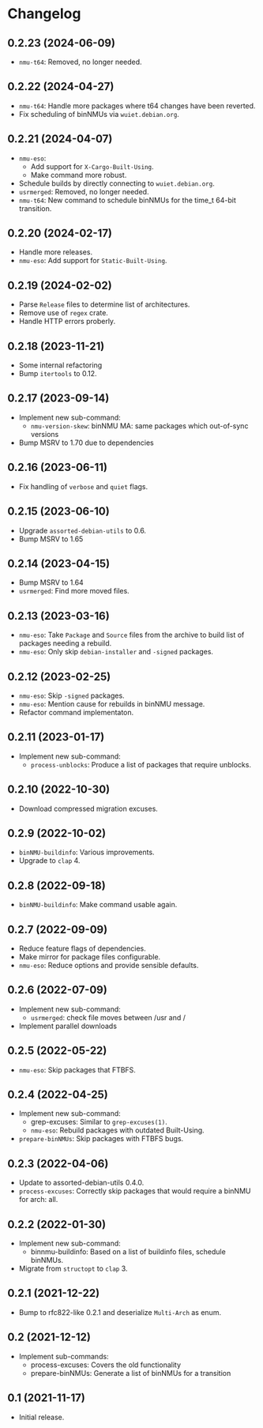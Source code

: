 # Changelog

## 0.2.23 (2024-06-09)

* `nmu-t64`: Removed, no longer needed.

## 0.2.22 (2024-04-27)

* `nmu-t64`: Handle more packages where t64 changes have been reverted.
* Fix scheduling of binNMUs via `wuiet.debian.org`.

## 0.2.21 (2024-04-07)

* `nmu-eso`:
  - Add support for `X-Cargo-Built-Using`.
  - Make command more robust.
* Schedule builds by directly connecting to `wuiet.debian.org`.
* `usrmerged`: Removed, no longer needed.
* `nmu-t64`: New command to schedule binNMUs for the time_t 64-bit transition.

## 0.2.20 (2024-02-17)

* Handle more releases.
* `nmu-eso`: Add support for `Static-Built-Using`.

## 0.2.19 (2024-02-02)

* Parse `Release` files to determine list of architectures.
* Remove use of `regex` crate.
* Handle HTTP errors proberly.

## 0.2.18 (2023-11-21)

* Some internal refactoring
* Bump `itertools` to 0.12.

## 0.2.17 (2023-09-14)

* Implement new sub-command:
  * `nmu-version-skew`: binNMU MA: same packages which out-of-sync versions
* Bump MSRV to 1.70 due to dependencies

## 0.2.16 (2023-06-11)

* Fix handling of `verbose` and `quiet` flags.

## 0.2.15 (2023-06-10)

* Upgrade `assorted-debian-utils` to 0.6.
* Bump MSRV to 1.65

## 0.2.14 (2023-04-15)

* Bump MSRV to 1.64
* `usrmerged`: Find more moved files.

## 0.2.13 (2023-03-16)

* `nmu-eso`: Take `Package` and `Source` files from the archive to build list of packages needing a rebuild.
* `nmu-eso`: Only skip `debian-installer` and `-signed` packages.

## 0.2.12 (2023-02-25)

* `nmu-eso`: Skip `-signed` packages.
* `nmu-eso`: Mention cause for rebuilds in binNMU message.
* Refactor command implementaton.

## 0.2.11 (2023-01-17)

* Implement new sub-command:
  * `process-unblocks`: Produce a list of packages that require unblocks.

## 0.2.10 (2022-10-30)

* Download compressed migration excuses.

## 0.2.9 (2022-10-02)

* `binNMU-buildinfo`: Various improvements.
* Upgrade to `clap` 4.

## 0.2.8 (2022-09-18)

* `binNMU-buildinfo`: Make command usable again.

## 0.2.7 (2022-09-09)

* Reduce feature flags of dependencies.
* Make mirror for package files configurable.
* `nmu-eso`: Reduce options and provide sensible defaults.

## 0.2.6 (2022-07-09)

* Implement new sub-command:
  * `usrmerged`: check file moves between /usr and /
* Implement parallel downloads

## 0.2.5 (2022-05-22)

* `nmu-eso`: Skip packages that FTBFS.

## 0.2.4 (2022-04-25)

* Implement new sub-command:
  * grep-excuses: Similar to `grep-excuses(1)`.
  * `nmu-eso`: Rebuild packages with outdated Built-Using.
* `prepare-binNMUs`: Skip packages with FTBFS bugs.

## 0.2.3 (2022-04-06)

* Update to assorted-debian-utils 0.4.0.
* `process-excuses`: Correctly skip packages that would require a binNMU for arch: all.

## 0.2.2 (2022-01-30)

* Implement new sub-command:
  * binnmu-buildinfo: Based on a list of buildinfo files, schedule binNMUs.
* Migrate from `structopt` to `clap` 3.

## 0.2.1 (2021-12-22)

* Bump to rfc822-like 0.2.1 and deserialize `Multi-Arch` as enum.

## 0.2 (2021-12-12)

* Implement sub-commands:
  * process-excuses: Covers the old functionality
  * prepare-binNMUs: Generate a list of binNMUs for a transition

## 0.1 (2021-11-17)

* Initial release.
